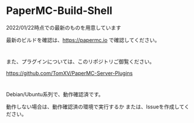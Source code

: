 # PaperMC-Build-Shell

2022/01/22時点での最新のものを用意しています

最新のビルドを確認は、https://papermc.io で確認してください。
#
また、プラグインについては、このリポジトリご御覧ください。

https://github.com/TomXV/PaperMC-Server-Plugins

#
Debian/Ubuntu系列で、動作確認済です。

動作しない場合は、動作確認済の環境で実行するか
または、Issueを作成してください。